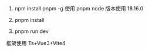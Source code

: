 
1. npm install pnpm -g 使用 pnpm node 版本使用 18.16.0

2. pnpm install

3. pnpm run dev

框架使用 Ts+Vue3+Vite4
